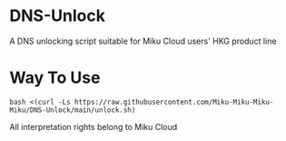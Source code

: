 # DNS-Unlock
A DNS unlocking script suitable for Miku Cloud users' HKG product line

# Way To Use
```
bash <(curl -Ls https://raw.githubusercontent.com/Miku-Miku-Miku-Miku/DNS-Unlock/main/unlock.sh)
```

All interpretation rights belong to Miku Cloud

